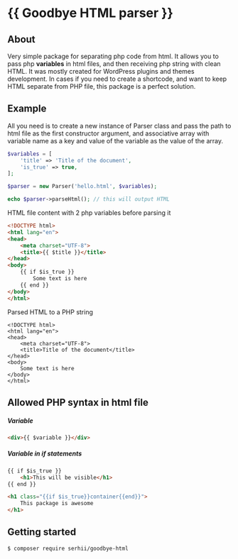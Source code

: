 # {{ Goodbye HTML parser }}

## About
Very simple package for separating php code from html. It allows you to pass php **variables** in html files, and then receiving php string with clean HTML. It was mostly created for WordPress plugins and themes development. In cases if you need to create a shortcode, and want to keep HTML separate from PHP file, this package is a perfect solution.

## Example
All you need is to create a new instance of Parser class and pass the path to html file as the first constructor argument, and associative array with variable name as a key and value of the variable as the value of the array.

```php
$variables = [
    'title' => 'Title of the document',
    'is_true' => true,
];

$parser = new Parser('hello.html', $variables);

echo $parser->parseHtml(); // this will output HTML
```

HTML file content with 2 php variables before parsing it
```html
<!DOCTYPE html>
<html lang="en">
<head>
    <meta charset="UTF-8">
    <title>{{ $title }}</title>
</head>
<body>
    {{ if $is_true }}
        Some text is here
    {{ end }}
</body>
</html>
```

Parsed HTML to a PHP string
```text
<!DOCTYPE html>
<html lang="en">
<head>
    <meta charset="UTF-8">
    <title>Title of the document</title>
</head>
<body>
    Some text is here
</body>
</html>
```

## Allowed PHP syntax in html file

##### Variable
```html
<div>{{ $variable }}</div>
```

##### Variable in if statements
```html
{{ if $is_true }}
    <h1>This will be visible</h1>
{{ end }}
```

```html
<h1 class="{{if $is_true}}container{{end}}">
    This package is awesome
</h1>
```

## Getting started
```bash
$ composer require serhii/goodbye-html
```
